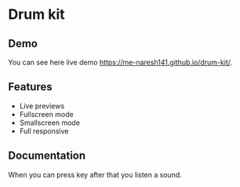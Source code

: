 
# Drum kit




## Demo

You can see here live demo  https://me-naresh141.github.io/drum-kit/.


## Features

- Live previews
- Fullscreen mode
- Smallscreen mode
-   Full responsive


## Documentation
 When you can press key after that you listen a sound.




